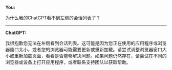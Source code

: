 **You:**

为什么我的ChatGPT看不到左侧的会话列表了？

* * *

**ChatGPT:**

我很抱歉您无法在左侧看到会话列表。这可能是因为您正在使用的应用程序或浏览器窗口太小，或者您的浏览器可能需要更新或重新加载。请尝试调整浏览器窗口大小或重新加载页面，看看是否能够解决问题。如果问题仍然存在，请尝试在不同的浏览器或设备上打开应用程序，或者联系支持团队以获取帮助。